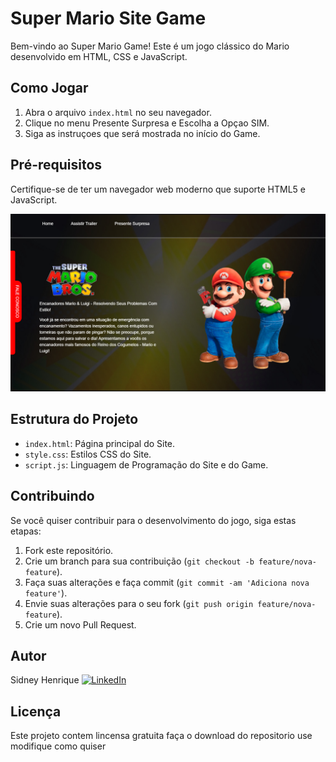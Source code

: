 # Super Mario Site Game

Bem-vindo ao Super Mario Game! Este é um jogo clássico do Mario desenvolvido em HTML, CSS e JavaScript.

## Como Jogar

1. Abra o arquivo `index.html` no seu navegador.
2. Clique no menu Presente Surpresa e Escolha a Opçao SIM.
3. Siga as instruçoes que será mostrada no início do Game.

## Pré-requisitos

Certifique-se de ter um navegador web moderno que suporte HTML5 e JavaScript.

<img src="/img/bg_site.jpeg/"/>

## Estrutura do Projeto

- `index.html`: Página principal do Site.
- `style.css`: Estilos CSS do Site.
- `script.js`: Linguagem de Programação do Site e do Game.

## Contribuindo

Se você quiser contribuir para o desenvolvimento do jogo, siga estas etapas:

1. Fork este repositório.
2. Crie um branch para sua contribuição (`git checkout -b feature/nova-feature`).
3. Faça suas alterações e faça commit (`git commit -am 'Adiciona nova feature'`).
4. Envie suas alterações para o seu fork (`git push origin feature/nova-feature`).
5. Crie um novo Pull Request.

## Autor

Sidney Henrique
[![LinkedIn](https://img.shields.io/badge/LinkedIn-Visit%20Profile-blue?style=for-the-badge&logo=linkedin)](https://www.linkedin.com/in/sidney-henrique)


## Licença

Este projeto contem lincensa gratuita faça o download do repositorio use modifique como quiser

